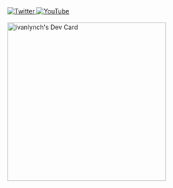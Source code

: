<div align="left">
  <a href="https://twitter.com/ilynchdev">
    <img
      src="https://img.shields.io/twitter/follow/ilynchdev"
      alt="Twitter"
    />
  </a>
  <a href="https://www.youtube.com/@ivanlynch?sub_confirmation=1">
    <img
      src="https://img.shields.io/youtube/channel/subscribers/UCEAe7yUidEsmU9NOVfvawAA"
      alt="YouTube"
    />
  </a>
</div>
<br>
<div align="left">
  <a href="https://app.daily.dev/ivanlynch"><img src="https://api.daily.dev/devcards/v2/G8nDHTKFt9FXLQAWHIZEA.png?type=default&r=piz" width="356" alt="ivanlynch's Dev Card"/></a>
</div>

